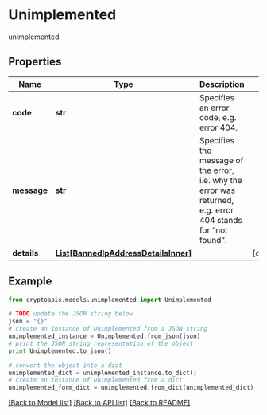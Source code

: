 # Unimplemented

unimplemented

## Properties
Name | Type | Description | Notes
------------ | ------------- | ------------- | -------------
**code** | **str** | Specifies an error code, e.g. error 404. | 
**message** | **str** | Specifies the message of the error, i.e. why the error was returned, e.g. error 404 stands for “not found”. | 
**details** | [**List[BannedIpAddressDetailsInner]**](BannedIpAddressDetailsInner.md) |  | [optional] 

## Example

```python
from cryptoapis.models.unimplemented import Unimplemented

# TODO update the JSON string below
json = "{}"
# create an instance of Unimplemented from a JSON string
unimplemented_instance = Unimplemented.from_json(json)
# print the JSON string representation of the object
print Unimplemented.to_json()

# convert the object into a dict
unimplemented_dict = unimplemented_instance.to_dict()
# create an instance of Unimplemented from a dict
unimplemented_form_dict = unimplemented.from_dict(unimplemented_dict)
```
[[Back to Model list]](../README.md#documentation-for-models) [[Back to API list]](../README.md#documentation-for-api-endpoints) [[Back to README]](../README.md)


